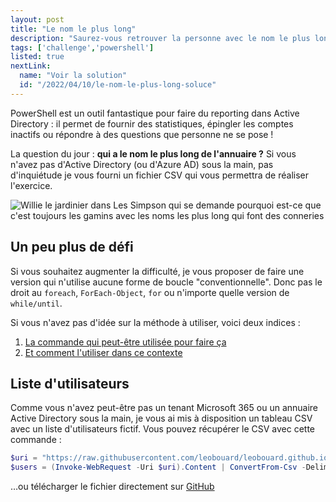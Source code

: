 ```yaml
---
layout: post
title: "Le nom le plus long"
description: "Saurez-vous retrouver la personne avec le nom le plus long de votre annuaire ?"
tags: ['challenge','powershell']
listed: true
nextLink:
  name: "Voir la solution"
  id: "/2022/04/10/le-nom-le-plus-long-soluce"
---
```


PowerShell est un outil fantastique pour faire du reporting dans Active Directory : il permet de fournir des statistiques, épingler les comptes inactifs ou répondre à des questions que personne ne se pose !

La question du jour : **qui a le nom le plus long de l'annuaire ?** Si vous n'avez pas d'Active Directory (ou d'Azure AD) sous la main, pas d'inquiétude je vous fourni un fichier CSV qui vous permettra de réaliser l'exercice.

![Willie le jardinier dans Les Simpson qui se demande pourquoi est-ce que c'est toujours les gamins avec les noms les plus long qui font des conneries](https://media0.giphy.com/media/3o6MbjqOVQNVwuaIx2/giphy.gif?cid=ecf05e47juiie0foc3cipfq12mxibd8fg6n88sn6wvuird8x&ep=v1_gifs_search&rid=giphy.gif&ct=g)

## Un peu plus de défi

Si vous souhaitez augmenter la difficulté, je vous proposer de faire une version qui n'utilise aucune forme de boucle "conventionnelle". Donc pas le droit au `foreach`, `ForEach-Object`, `for` ou n'importe quelle version de `while/until`.

Si vous n'avez pas d'idée sur la méthode à utiliser, voici deux indices :

1. [La commande qui peut-être utilisée pour faire ça](https://docs.microsoft.com/powershell/module/microsoft.powershell.utility/select-object)
2. [Et comment l'utiliser dans ce contexte](https://docs.microsoft.com/powershell/scripting/samples/selecting-parts-of-objects--select-object-)

## Liste d'utilisateurs

Comme vous n'avez peut-être pas un tenant Microsoft 365 ou un annuaire Active Directory sous la main, je vous ai mis à disposition un tableau CSV avec un liste d'utilisateurs fictif. Vous pouvez récupérer le CSV avec cette commande :

```powershell
$uri = "https://raw.githubusercontent.com/leobouard/leobouard.github.io/main/assets/files/users.csv"
$users = (Invoke-WebRequest -Uri $uri).Content | ConvertFrom-Csv -Delimiter ';'
```

…ou télécharger le fichier directement sur [GitHub](https://github.com/leobouard/leobouard.github.io/blob/main/assets/files/users.csv)

